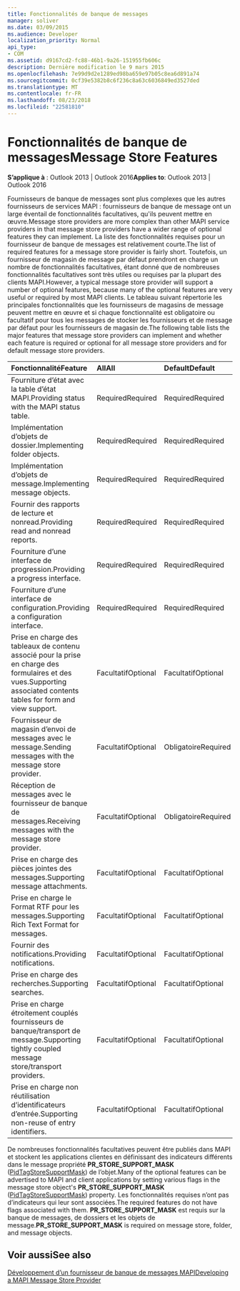 ```yaml
---
title: Fonctionnalités de banque de messages
manager: soliver
ms.date: 03/09/2015
ms.audience: Developer
localization_priority: Normal
api_type:
- COM
ms.assetid: d9167cd2-fc88-46b1-9a26-151955fb606c
description: Dernière modification le 9 mars 2015
ms.openlocfilehash: 7e99d9d2e1289ed98ba659e97b05c8ea6d891a74
ms.sourcegitcommit: 0cf39e5382b8c6f236c8a63c6036849ed3527ded
ms.translationtype: MT
ms.contentlocale: fr-FR
ms.lasthandoff: 08/23/2018
ms.locfileid: "22581810"
---
```

# <a name="message-store-features"></a><span data-ttu-id="05b39-103">Fonctionnalités de banque de messages</span><span class="sxs-lookup"><span data-stu-id="05b39-103">Message Store Features</span></span>

  
  
<span data-ttu-id="05b39-104">**S’applique à** : Outlook 2013 | Outlook 2016</span><span class="sxs-lookup"><span data-stu-id="05b39-104">**Applies to**: Outlook 2013 | Outlook 2016</span></span> 
  
<span data-ttu-id="05b39-105">Fournisseurs de banque de messages sont plus complexes que les autres fournisseurs de services MAPI : fournisseurs de banque de message ont un large éventail de fonctionnalités facultatives, qu'ils peuvent mettre en œuvre.</span><span class="sxs-lookup"><span data-stu-id="05b39-105">Message store providers are more complex than other MAPI service providers in that message store providers have a wider range of optional features they can implement.</span></span> <span data-ttu-id="05b39-106">La liste des fonctionnalités requises pour un fournisseur de banque de messages est relativement courte.</span><span class="sxs-lookup"><span data-stu-id="05b39-106">The list of required features for a message store provider is fairly short.</span></span> <span data-ttu-id="05b39-107">Toutefois, un fournisseur de magasin de message par défaut prendront en charge un nombre de fonctionnalités facultatives, étant donné que de nombreuses fonctionnalités facultatives sont très utiles ou requises par la plupart des clients MAPI.</span><span class="sxs-lookup"><span data-stu-id="05b39-107">However, a typical message store provider will support a number of optional features, because many of the optional features are very useful or required by most MAPI clients.</span></span> <span data-ttu-id="05b39-108">Le tableau suivant répertorie les principales fonctionnalités que les fournisseurs de magasins de message peuvent mettre en œuvre et si chaque fonctionnalité est obligatoire ou facultatif pour tous les messages de stocker les fournisseurs et de message par défaut pour les fournisseurs de magasin de.</span><span class="sxs-lookup"><span data-stu-id="05b39-108">The following table lists the major features that message store providers can implement and whether each feature is required or optional for all message store providers and for default message store providers.</span></span>
  
|<span data-ttu-id="05b39-109">**Fonctionnalité**</span><span class="sxs-lookup"><span data-stu-id="05b39-109">**Feature**</span></span>|<span data-ttu-id="05b39-110">**All**</span><span class="sxs-lookup"><span data-stu-id="05b39-110">**All**</span></span>|<span data-ttu-id="05b39-111">**Default**</span><span class="sxs-lookup"><span data-stu-id="05b39-111">**Default**</span></span>|
|:-----|:-----|:-----|
|<span data-ttu-id="05b39-112">Fourniture d’état avec la table d’état MAPI.</span><span class="sxs-lookup"><span data-stu-id="05b39-112">Providing status with the MAPI status table.</span></span>  <br/> |<span data-ttu-id="05b39-113">Required</span><span class="sxs-lookup"><span data-stu-id="05b39-113">Required</span></span>  <br/> |<span data-ttu-id="05b39-114">Required</span><span class="sxs-lookup"><span data-stu-id="05b39-114">Required</span></span>  <br/> |
|<span data-ttu-id="05b39-115">Implémentation d’objets de dossier.</span><span class="sxs-lookup"><span data-stu-id="05b39-115">Implementing folder objects.</span></span>  <br/> |<span data-ttu-id="05b39-116">Required</span><span class="sxs-lookup"><span data-stu-id="05b39-116">Required</span></span>  <br/> |<span data-ttu-id="05b39-117">Required</span><span class="sxs-lookup"><span data-stu-id="05b39-117">Required</span></span>  <br/> |
|<span data-ttu-id="05b39-118">Implémentation d’objets de message.</span><span class="sxs-lookup"><span data-stu-id="05b39-118">Implementing message objects.</span></span>  <br/> |<span data-ttu-id="05b39-119">Required</span><span class="sxs-lookup"><span data-stu-id="05b39-119">Required</span></span>  <br/> |<span data-ttu-id="05b39-120">Required</span><span class="sxs-lookup"><span data-stu-id="05b39-120">Required</span></span>  <br/> |
|<span data-ttu-id="05b39-121">Fournir des rapports de lecture et nonread.</span><span class="sxs-lookup"><span data-stu-id="05b39-121">Providing read and nonread reports.</span></span>  <br/> |<span data-ttu-id="05b39-122">Required</span><span class="sxs-lookup"><span data-stu-id="05b39-122">Required</span></span>  <br/> |<span data-ttu-id="05b39-123">Required</span><span class="sxs-lookup"><span data-stu-id="05b39-123">Required</span></span>  <br/> |
|<span data-ttu-id="05b39-124">Fourniture d’une interface de progression.</span><span class="sxs-lookup"><span data-stu-id="05b39-124">Providing a progress interface.</span></span>  <br/> |<span data-ttu-id="05b39-125">Required</span><span class="sxs-lookup"><span data-stu-id="05b39-125">Required</span></span>  <br/> |<span data-ttu-id="05b39-126">Required</span><span class="sxs-lookup"><span data-stu-id="05b39-126">Required</span></span>  <br/> |
|<span data-ttu-id="05b39-127">Fourniture d’une interface de configuration.</span><span class="sxs-lookup"><span data-stu-id="05b39-127">Providing a configuration interface.</span></span>  <br/> |<span data-ttu-id="05b39-128">Required</span><span class="sxs-lookup"><span data-stu-id="05b39-128">Required</span></span>  <br/> |<span data-ttu-id="05b39-129">Required</span><span class="sxs-lookup"><span data-stu-id="05b39-129">Required</span></span>  <br/> |
|<span data-ttu-id="05b39-130">Prise en charge des tableaux de contenu associé pour la prise en charge des formulaires et des vues.</span><span class="sxs-lookup"><span data-stu-id="05b39-130">Supporting associated contents tables for form and view support.</span></span>  <br/> |<span data-ttu-id="05b39-131">Facultatif</span><span class="sxs-lookup"><span data-stu-id="05b39-131">Optional</span></span>  <br/> |<span data-ttu-id="05b39-132">Facultatif</span><span class="sxs-lookup"><span data-stu-id="05b39-132">Optional</span></span>  <br/> |
|<span data-ttu-id="05b39-133">Fournisseur de magasin d’envoi de messages avec le message.</span><span class="sxs-lookup"><span data-stu-id="05b39-133">Sending messages with the message store provider.</span></span>  <br/> |<span data-ttu-id="05b39-134">Facultatif</span><span class="sxs-lookup"><span data-stu-id="05b39-134">Optional</span></span>  <br/> |<span data-ttu-id="05b39-135">Obligatoire</span><span class="sxs-lookup"><span data-stu-id="05b39-135">Required</span></span>  <br/> |
|<span data-ttu-id="05b39-136">Réception de messages avec le fournisseur de banque de messages.</span><span class="sxs-lookup"><span data-stu-id="05b39-136">Receiving messages with the message store provider.</span></span>  <br/> |<span data-ttu-id="05b39-137">Facultatif</span><span class="sxs-lookup"><span data-stu-id="05b39-137">Optional</span></span>  <br/> |<span data-ttu-id="05b39-138">Obligatoire</span><span class="sxs-lookup"><span data-stu-id="05b39-138">Required</span></span>  <br/> |
|<span data-ttu-id="05b39-139">Prise en charge des pièces jointes des messages.</span><span class="sxs-lookup"><span data-stu-id="05b39-139">Supporting message attachments.</span></span>  <br/> |<span data-ttu-id="05b39-140">Facultatif</span><span class="sxs-lookup"><span data-stu-id="05b39-140">Optional</span></span>  <br/> |<span data-ttu-id="05b39-141">Facultatif</span><span class="sxs-lookup"><span data-stu-id="05b39-141">Optional</span></span>  <br/> |
|<span data-ttu-id="05b39-142">Prise en charge le Format RTF pour les messages.</span><span class="sxs-lookup"><span data-stu-id="05b39-142">Supporting Rich Text Format for messages.</span></span>  <br/> |<span data-ttu-id="05b39-143">Facultatif</span><span class="sxs-lookup"><span data-stu-id="05b39-143">Optional</span></span>  <br/> |<span data-ttu-id="05b39-144">Facultatif</span><span class="sxs-lookup"><span data-stu-id="05b39-144">Optional</span></span>  <br/> |
|<span data-ttu-id="05b39-145">Fournir des notifications.</span><span class="sxs-lookup"><span data-stu-id="05b39-145">Providing notifications.</span></span>  <br/> |<span data-ttu-id="05b39-146">Facultatif</span><span class="sxs-lookup"><span data-stu-id="05b39-146">Optional</span></span>  <br/> |<span data-ttu-id="05b39-147">Facultatif</span><span class="sxs-lookup"><span data-stu-id="05b39-147">Optional</span></span>  <br/> |
|<span data-ttu-id="05b39-148">Prise en charge des recherches.</span><span class="sxs-lookup"><span data-stu-id="05b39-148">Supporting searches.</span></span>  <br/> |<span data-ttu-id="05b39-149">Facultatif</span><span class="sxs-lookup"><span data-stu-id="05b39-149">Optional</span></span>  <br/> |<span data-ttu-id="05b39-150">Facultatif</span><span class="sxs-lookup"><span data-stu-id="05b39-150">Optional</span></span>  <br/> |
|<span data-ttu-id="05b39-151">Prise en charge étroitement couplés fournisseurs de banque/transport de message.</span><span class="sxs-lookup"><span data-stu-id="05b39-151">Supporting tightly coupled message store/transport providers.</span></span>  <br/> |<span data-ttu-id="05b39-152">Facultatif</span><span class="sxs-lookup"><span data-stu-id="05b39-152">Optional</span></span>  <br/> |<span data-ttu-id="05b39-153">Facultatif</span><span class="sxs-lookup"><span data-stu-id="05b39-153">Optional</span></span>  <br/> |
|<span data-ttu-id="05b39-154">Prise en charge non réutilisation d’identificateurs d’entrée.</span><span class="sxs-lookup"><span data-stu-id="05b39-154">Supporting non-reuse of entry identifiers.</span></span>  <br/> |<span data-ttu-id="05b39-155">Facultatif</span><span class="sxs-lookup"><span data-stu-id="05b39-155">Optional</span></span>  <br/> |<span data-ttu-id="05b39-156">Facultatif</span><span class="sxs-lookup"><span data-stu-id="05b39-156">Optional</span></span>  <br/> |
   
<span data-ttu-id="05b39-157">De nombreuses fonctionnalités facultatives peuvent être publiés dans MAPI et stockent les applications clientes en définissant des indicateurs différents dans le message propriété **PR_STORE_SUPPORT_MASK** ([PidTagStoreSupportMask](pidtagstoresupportmask-canonical-property.md)) de l’objet.</span><span class="sxs-lookup"><span data-stu-id="05b39-157">Many of the optional features can be advertised to MAPI and client applications by setting various flags in the message store object's **PR_STORE_SUPPORT_MASK** ([PidTagStoreSupportMask](pidtagstoresupportmask-canonical-property.md)) property.</span></span> <span data-ttu-id="05b39-158">Les fonctionnalités requises n’ont pas d’indicateurs qui leur sont associées.</span><span class="sxs-lookup"><span data-stu-id="05b39-158">The required features do not have flags associated with them.</span></span> <span data-ttu-id="05b39-159">**PR_STORE_SUPPORT_MASK** est requis sur la banque de messages, de dossiers et les objets de message.</span><span class="sxs-lookup"><span data-stu-id="05b39-159">**PR_STORE_SUPPORT_MASK** is required on message store, folder, and message objects.</span></span> 
  
## <a name="see-also"></a><span data-ttu-id="05b39-160">Voir aussi</span><span class="sxs-lookup"><span data-stu-id="05b39-160">See also</span></span>



[<span data-ttu-id="05b39-161">Développement d’un fournisseur de banque de messages MAPI</span><span class="sxs-lookup"><span data-stu-id="05b39-161">Developing a MAPI Message Store Provider</span></span>](developing-a-mapi-message-store-provider.md)


